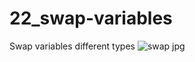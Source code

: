 # 22_swap-variables
 Swap variables different types
![swap jpg](https://github.com/Jeel1312/22_swap-variables/assets/153166867/433b67a5-7275-4b6a-bb0c-ca2d7d60bb37)
